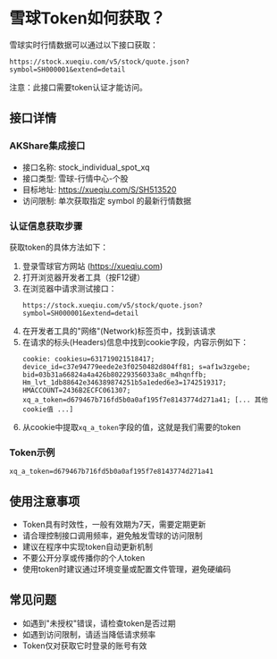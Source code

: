 # 雪球Token如何获取？

雪球实时行情数据可以通过以下接口获取：
```
https://stock.xueqiu.com/v5/stock/quote.json?symbol=SH000001&extend=detail
```
注意：此接口需要token认证才能访问。

## 接口详情

### AKShare集成接口
- 接口名称: stock_individual_spot_xq
- 接口类型: 雪球-行情中心-个股
- 目标地址: https://xueqiu.com/S/SH513520
- 访问限制: 单次获取指定 symbol 的最新行情数据

### 认证信息获取步骤

获取token的具体方法如下：

1. 登录雪球官方网站 (https://xueqiu.com)
2. 打开浏览器开发者工具（按F12键）
3. 在浏览器中请求测试接口：
   ```
   https://stock.xueqiu.com/v5/stock/quote.json?symbol=SH000001&extend=detail
   ```
4. 在开发者工具的"网络"(Network)标签页中，找到该请求
5. 在请求的标头(Headers)信息中找到cookie字段，内容示例如下：
   ```
   cookie: cookiesu=631719021518417; device_id=c37e94779eede2e3f0250482d804ff81; s=af1w3zgebe; bid=03b31a66824a4a426b80229356033a8c_m4hqnffb; Hm_lvt_1db88642e346389874251b5a1eded6e3=1742519317; HMACCOUNT=2436B2ECFC061307; xq_a_token=d679467b716fd5b0a0af195f7e8143774d271a41; [... 其他cookie值 ...]
   ```
6. 从cookie中提取`xq_a_token`字段的值，这就是我们需要的token

### Token示例
```
xq_a_token=d679467b716fd5b0a0af195f7e8143774d271a41
```

## 使用注意事项
- Token具有时效性，一般有效期为7天，需要定期更新
- 请合理控制接口调用频率，避免触发雪球的访问限制
- 建议在程序中实现token自动更新机制
- 不要公开分享或传播你的个人token
- 使用token时建议通过环境变量或配置文件管理，避免硬编码

## 常见问题
- 如遇到"未授权"错误，请检查token是否过期
- 如遇到访问限制，请适当降低请求频率
- Token仅对获取它时登录的账号有效